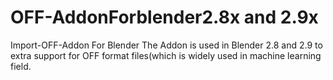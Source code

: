 # OFF-AddonForblender2.8x and 2.9x
Import-OFF-Addon For Blender
 The Addon is used in Blender 2.8 and 2.9 to extra support for OFF format files(which is widely used in machine learning field.
